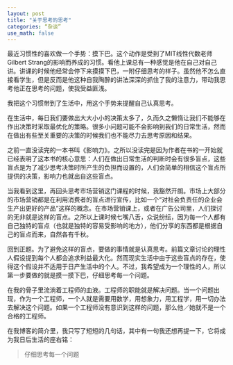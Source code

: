 ```yaml
---
layout: post
title: "关于思考的思考"
categories: “杂谈”
use_math: false
---
```

最近习惯性的喜欢做一个手势：摸下巴。这个动作是受到了MIT线性代数老师Gilbert Strang的影响而养成的习惯。看他上课总有一种感觉是他在自己对自己讲。讲课的时候他经常会停下来摸摸下巴，一附仔细思考的样子。虽然他不怎么直接看学生，但是反而是他这种自我陶醉的讲法深深的抓住了我的注意力，带动我思考他正在思考的问题，使我受益匪浅。

我把这个习惯带到了生活中，用这个手势来提醒自己认真思考。

在生活中，每日我们要做出大大小小的决策太多了，久而久之懒惰让我们不能够在作出决策时采取最优化的策略。很多小问题可能不会影响到我们的日常生活，然而在做出有些至关重要的决策的时候我们也不能尽力去思考原因和结果。

之前一直没读完的一本书叫《影响力》。之所以没读完是因为作者在书的一开始就已经表明了这本书的核心意思：人们在做出日常生活的判断时会有很多盲点，这些盲点是为了减少思考决策时所产生的负担而设置的，人们会简单的相信这个盲点所提供的决策，影响力也就出自这些盲点。

当我看到这里，再回头思考市场营销这门课程的时候，我豁然开朗。市场上大部分的市场营销都是在利用消费者的盲点进行宣传，比如一个“对社会负责任的企业会生产出更好的产品”这样的概念。在市场营销课上，或者在广告公司里，人们探讨的无非就是这样的盲点。之所以上课时候七嘴八舌，众说纷纭，因为每一个人都有自己独特的盲点（也就是独特的容易受影响的地方），他们分享的东西都是根据自己的盲点而来，自然各有千秋。

回到正题。为了避免这样的盲点，要做的事情就是认真思考。前篇文章讨论的理性人假设提到每个人都会追求利益最大化。然而现实生活中由于这些盲点的存在，使得这个假设并不适用于日产生活中的个人。不过，我希望成为一个理性的人，所以第一步要做的就是摸一摸下巴，仔细思考每一个问题。

在我的骨子里流淌着工程师的血液。工程师的职能就是解决问题。当一个问题出现，作为一个工程师，一个人就是需要用数学，用想象力，用工程学，用一切办法去解决这个问题。如果一个工程师没有意识到这样的问题，那么他／她就不是一个合格的工程师。

在我博客的简介里，我只写了短短的几句话，其中有一句我还想再提一下，它将成为我日后生活的座右铭：

> 仔细思考每一个问题